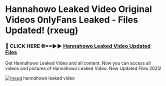 # Hannahowo Leaked Video Original Videos 0nlyFans Leaked - Files Updated! (rxeug)

<h3>🔴 CLICK HERE 🌐==►► <a href="https://tinyurl.com/brd5kh86" rel="nofollow">Hannahowo Leaked Video Updated Files</a></h3>

Get Hannahowo Leaked Video and all content. Now you can access all videos and pictures of Hannahowo Leaked Video. New Updated Files 2025!

[![rxeug](https://i.imgur.com/K7sEzmb.gif)](https://tinyurl.com/brd5kh86)
hannahowo leaked video